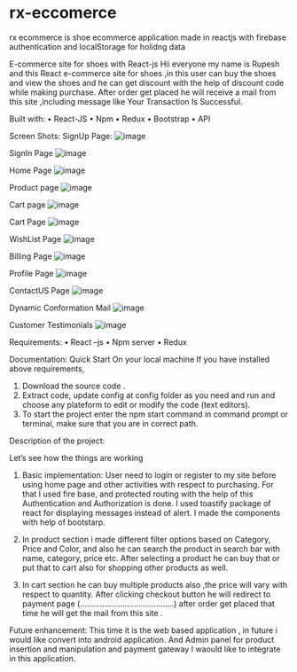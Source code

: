 # rx-eccomerce
rx ecommerce is shoe ecommerce  application made in reactjs with firebase authentication and localStorage for holidng data

E-commerce site for shoes with React-js
	Hii everyone my name is Rupesh and this React e-commerce site for shoes ,in this user can buy the shoes and view the shoes and he can get discount with the help of discount code while making purchase. After order get placed he will receive a mail from this site ,including message like Your Transaction Is Successful.

Built with:
•	React-JS
•	Npm
•	Redux
•	Bootstrap
•	API

Screen Shots:
SignUp Page:
![image](https://github.com/viperven/rx-eccomerce/assets/127649834/c4e224e8-a91c-4d60-ac78-39f55b40cb43)

SignIn Page
![image](https://github.com/viperven/rx-eccomerce/assets/127649834/d7ecfef3-443f-41f7-be84-e5909c5223a6)

Home Page
![image](https://github.com/viperven/rx-eccomerce/assets/127649834/91531ce6-da50-4e33-b789-5e336ab95fcb)

Product page
![image](https://github.com/viperven/rx-eccomerce/assets/127649834/4aadc28b-38b4-4e94-b75d-87c71d17973f)

Cart page
![image](https://github.com/viperven/rx-eccomerce/assets/127649834/d7f4fe2f-1306-44b1-82bc-d44c7e1991f9)

Cart Page
![image](https://github.com/viperven/rx-eccomerce/assets/127649834/2bd9c91f-f880-4668-9bce-3e55710d85fa)

WishList Page
![image](https://github.com/viperven/rx-eccomerce/assets/127649834/5faff4de-8b45-42fa-a0e0-5581672fb5b1)

Billing Page 
![image](https://github.com/viperven/rx-eccomerce/assets/127649834/e40a92b2-49cc-4f57-aad1-9d01f3584b3a)

Profile Page
![image](https://github.com/viperven/rx-eccomerce/assets/127649834/05b08727-7077-477a-8bbe-7ec68378ddb1)

ContactUS Page
![image](https://github.com/viperven/rx-eccomerce/assets/127649834/0a9ffc05-8f09-41b7-b2f5-8b0fb2841ab8)

Dynamic Conformation Mail
![image](https://github.com/viperven/rx-eccomerce/assets/127649834/d24191b1-f22c-4f18-8131-c6aff2889c55)

Customer Testimonials 
![image](https://github.com/viperven/rx-eccomerce/assets/127649834/6123bad3-46c7-47d9-a1ba-acdfe6cea472)


Requirements:
•	React –js
•	Npm server
•	Redux


Documentation:
Quick Start
On your local machine
If you have installed above requirements,
1.	Download the source code .
2.	Extract code, update config at config folder as you need and run and choose any plateform to edit or modify the code (text editors).
3.	To start the project enter the npm start command in command prompt or terminal, make sure that you are in correct path.


Description of the project:

Let’s see how the things are working

1.	Basic implementation: User need to login or register to my site before using home page and other activities with respect to purchasing. For  that I used fire base, and protected routing with the help of this Authentication and Authorization is done. I used toastify package of react for displaying messages instead of alert. I made the components with help of bootstarp.


2.	In product section i made different filter options based on Category, Price and Color, and also he can search the product in search bar with name, category, price etc. After selecting a product he can buy that or put that to cart also for shopping other products as well.

3.	In cart section he can buy multiple products also ,the price will vary with respect to quantity. After clicking checkout button he will redirect to payment page (……………………………………) after order get placed that time he will get the mail from this site .


Future enhancement:
	This time it is the web based application , in future i would like convert into android application. And Admin panel  for product insertion and manipulation and payment gateway  I waould like to integrate in this application.
